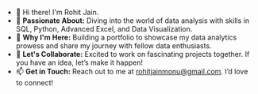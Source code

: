 - 👋 Hi there! I'm Rohit Jain.
- 👀 **Passionate About:** Diving into the world of data analysis with skills in SQL, Python, Advanced Excel, and Data Visualization.
- 🌱 **Why I'm Here:** Building a portfolio to showcase my data analytics prowess and share my journey with fellow data enthusiasts.
- 💞️ **Let's Collaborate:** Excited to work on fascinating projects together. If you have an idea, let’s make it happen!
- 📫 **Get in Touch:** Reach out to me at rohitjainmonu@gmail.com. I’d love to connect!

<!---
rohit-jain-iisc/rohit-jain-iisc is a ✨ special ✨ repository because its `README.md` (this file) appears on your GitHub profile.
You can click the Preview link to take a look at your changes.
--->
